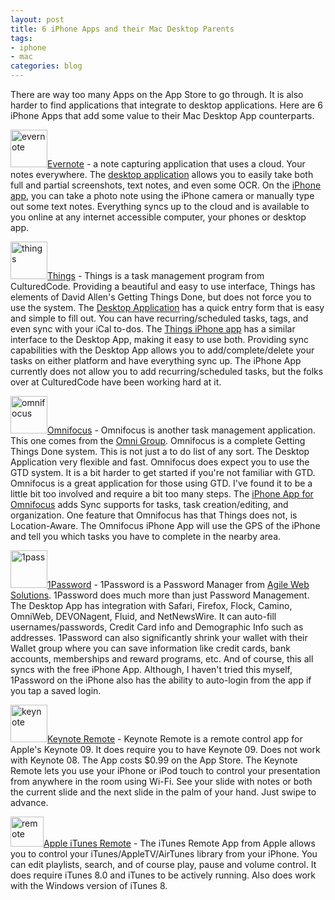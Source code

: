 ```yaml
--- 
layout: post
title: 6 iPhone Apps and their Mac Desktop Parents
tags: 
- iphone
- mac
categories: blog
---
```

There are way too many Apps on the App Store to go through. It is also harder to find applications that integrate to desktop applications. Here are 6 iPhone Apps that add some value to their Mac Desktop App counterparts.

<img class="size-full wp-image-527 alignleft" title="evernote" src="http://johntwang.local:8888turbo.paulstamatiou.com/uploads/2009/02/evernote1.png" alt="evernote" width="59" height="60" /><a href="http://www.evernote.com/">Evernote</a> - a note capturing application that uses a cloud. Your notes everywhere. The <a href="http://www.evernote.com/about/download/#a-macwin">desktop application</a> allows you to easily take both full and partial screenshots, text notes, and even some OCR. On the <a href="http://www.evernote.com/about/download/iphone/">iPhone app</a>, you can take a photo note using the iPhone camera or manually type out some text notes. Everything syncs up to the cloud and is available to you online at any internet accessible computer, your phones or desktop app.

<img class="size-thumbnail wp-image-528 alignleft" title="things" src="http://www.johntwang.com/blogturbo.paulstamatiou.com/uploads/2009/02/things-150x150.png" alt="things" width="59" height="60" /><a href="http://culturedcode.com/things/">Things</a> - Things is a task management program from CulturedCode. Providing a beautiful and easy to use interface, Things has elements of David Allen's Getting Things Done, but does not force you to use the system. The <a href="http://culturedcode.com/things/">Desktop Application</a> has a quick entry form that is easy and simple to fill out. You can have recurring/scheduled tasks, tags, and even sync with your iCal to-dos. The <a href="http://culturedcode.com/things/iphone/">Things iPhone app</a> has a similar interface to the Desktop App, making it easy to use both. Providing sync capabilities with the Desktop App allows you to add/complete/delete your tasks on either platform and have everything sync up. The iPhone App currently does not allow you to add recurring/scheduled tasks, but the folks over at CulturedCode have been working hard at it.

<img class="size-full wp-image-529 alignleft" title="omnifocus" src="http://johntwang.local:8888turbo.paulstamatiou.com/uploads/2009/02/omnifocus1.png" alt="omnifocus" width="59" height="60" /><a href="http://www.omnigroup.com/applications/omnifocus/">Omnifocus</a> - Omnifocus is another task management application. This one comes from the <a href="http://www.omnigroup.com">Omni Group</a>. Omnifocus is a complete Getting Things Done system. This is not just a to do list of any sort. The Desktop Application very flexible and fast. Omnifocus does expect you to use the GTD system. It is a bit harder to get started if you're not familiar with GTD. Omnifocus is a great application for those using GTD. I've found it to be a little bit too involved and require a bit too many steps. The <a href="http://www.omnigroup.com/applications/omnifocus/iphone">iPhone App for Omnifocus</a> adds Sync supports for tasks, task creation/editing, and organization. One feature that Omnifocus has that Things does not, is Location-Aware. The Omnifocus iPhone App will use the GPS of the iPhone and tell you which tasks you have to complete in the nearby area.

<img class="size-thumbnail wp-image-530 alignleft" title="1pass" src="http://www.johntwang.com/blogturbo.paulstamatiou.com/uploads/2009/02/1pass-150x150.png" alt="1pass" width="59" height="60" /><a href="http://agilewebsolutions.com/products/1Password">1Password</a> - 1Password is a Password Manager from <a href="http://agilewebsolutions.com/">Agile Web Solutions</a>. 1Password does much more than just Password Management. The Desktop App has integration with Safari, Firefox, Flock, Camino, OmniWeb, DEVONagent, Fluid, and NetNewsWire. It can auto-fill usernames/passwords, Credit Card info and Demographic Info such as addresses. 1Password can also significantly shrink your wallet with their Wallet group where you can save information like credit cards, bank accounts, memberships and reward programs, etc. And of course, this all syncs with the free iPhone App. Although, I haven't tried this myself, 1Password on the iPhone also has the ability to auto-login from the app if you tap a saved login.

<img class="size-full wp-image-532 alignleft" title="keynote" src="http://johntwang.local:8888turbo.paulstamatiou.com/uploads/2009/02/keynote1.png" alt="keynote" width="59" height="60" /><a href="http://www.apple.com/iwork/keynote/#remote">Keynote Remote</a> - Keynote Remote is a remote control app for Apple's Keynote 09. It does require you to have Keynote 09. Does not work with Keynote 08. The App costs $0.99 on the App Store. The Keynote Remote lets you use your iPhone or iPod touch to control your presentation from anywhere in the room using Wi-Fi. See your slide with notes or both the current slide and the next slide in the palm of your hand. Just swipe to advance.

<img class="size-full wp-image-531 alignleft" title="remote" src="http://johntwang.local:8888turbo.paulstamatiou.com/uploads/2009/02/remote1.png" alt="remote" width="53" height="48" /><a href="http://www.apple.com/itunes/remote/">Apple iTunes Remote</a> - The iTunes Remote App from Apple allows you to control your iTunes/AppleTV/AirTunes library from your iPhone. You can edit playlists, search, and of course play, pause and volume control. It does require iTunes 8.0 and iTunes to be actively running. Also does work with the Windows version of iTunes 8.
